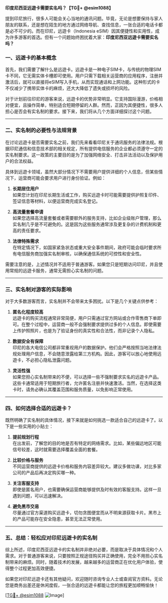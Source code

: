 **印度尼西亚远遊卡需要实名吗？【TG💪+ @esim1088】**

提到印尼旅行，很多人可能会关心当地的通讯问题。毕竟，无论是想要保持与家人朋友的联系，还是想在陌生的地方通过网络导航、查找信息，一张合适的电话卡都是必不可少的。而在印尼，远遊卡（Indonesia eSIM）因其便捷性和实用性，成为许多游客的首选。但有一个问题始终困扰着大家：**印度尼西亚远遊卡需要实名吗？**

### 一、远遊卡的基本概念

首先，我们需要了解什么是远遊卡。远遊卡是一种电子SIM卡，与传统的物理SIM卡不同，它无需实体卡槽即可使用。用户只需下载相关运营商的应用程序，注册并激活后，就可以直接将eSIM写入手机，从而实现通话和上网功能。这种形式的卡不仅减少了携带实体卡的麻烦，还大大降低了遗失或损坏的风险。

对于计划前往印尼的游客来说，远遊卡的优势非常明显。它支持国际漫游，价格相对便宜，且操作简单，特别适合短期停留的人群。然而，正因为其便捷性，很多人担心是否会有实名制的要求。接下来，我们将从几个方面详细探讨这个问题。

---

### 二、实名制的必要性与法规背景

在讨论远遊卡是否需要实名之前，我们先来看看印尼关于通讯服务的法律法规。根据印尼通信和信息技术部的相关规定，所有提供电信服务的企业都必须遵守一定的实名制要求。这一政策的主要目的是为了加强网络安全、打击非法活动以及保护用户的合法权益。

具体到远遊卡领域，虽然大部分情况下不需要用户提供详细的个人信息，但某些情况下，运营商可能会要求用户进行身份验证。例如：

1. **长期居住用户**  
   如果您计划在印尼长期生活或工作，购买远遊卡时可能需要提供护照复印件、签证信息等材料，以便运营商完成实名登记。

2. **高流量套餐申请**  
   如果您选择高流量套餐或者需要额外的服务支持，比如企业级账户管理，那么实名制几乎是不可避免的。这是因为这些服务通常涉及更复杂的计费机制和更高的责任要求。

3. **法律特殊需求**  
   在特定情况下，如国家紧急状态或重大安全事件期间，政府可能会临时要求所有电信服务商加强实名制审核，以确保通信系统的可控性和安全性。

需要注意的是，上述情况并不适用于普通游客。如果您只是短期访问印尼，并且使用常规的远遊卡服务，通常无需担心实名制的问题。

---

### 三、实名制对游客的实际影响

对于大多数游客而言，实名制并不会带来太多困扰。以下是几个关键点供参考：

1. **匿名化程度较高**  
   远遊卡的购买流程通常非常简便，用户只需通过官方网站或合作零售商下单即可。在整个过程中，运营商一般不会强制要求提供过多的个人信息。即使需要上传护照照片，也是为了验证身份的真实性和合法性，而非记录个人隐私。

2. **数据安全有保障**  
   印尼的各大电信公司都非常重视用户的数据保护。他们会严格按照当地法律法规处理用户信息，不会随意泄露给第三方机构。因此，游客可以放心地使用远遊卡，不必担心隐私泄露问题。

3. **灵活性强**  
   如果您担心实名制带来的不便，可以选择一些不强制要求实名的远遊卡产品。这些卡通常适用于短期旅行者，允许匿名注册并快速激活。当然，在选择这类卡时，请务必确认其覆盖范围和服务质量，以免影响正常使用。

---

### 四、如何选择合适的远遊卡？

既然明确了实名制的具体情况，接下来就是如何挑选一款适合自己的远遊卡了。以下是一些实用的小贴士：

1. **提前规划行程**  
   在出发前，了解您的目的地是否有特定的网络需求。比如，某些偏远地区可能信号较差，这时就需要选择覆盖全面的套餐。

2. **比较价格与服务**  
   不同运营商提供的远遊卡价格和服务内容差异较大。建议多做功课，对比多家公司的产品后再决定购买哪一种。

3. **关注客服支持**  
   即使是匿名用户，也需要确保运营商能够提供及时有效的客服支持。这样一旦遇到问题，可以迅速解决。

4. **避免黑市交易**  
   尽量通过官方渠道购买远遊卡，切勿贪图便宜而从不明来源获取卡片。黑市上的产品可能存在安全隐患，甚至无法正常使用。

---

### 五、总结：轻松应对印尼远遊卡的实名制

综上所述，印度尼西亚远遊卡的实名制并非绝对必要，而是取决于具体情况和个人需求。对于普通游客来说，只要按照正规途径购买并正确使用，完全不用担心实名制带来的麻烦。同时，随着技术的发展，越来越多的运营商正在优化用户体验，使得整个过程更加高效便捷。

如果您对印尼远遊卡还有其他疑问，欢迎随时咨询专业人士或查阅官方资料。无论您是商务出差还是休闲度假，一张合适的远遊卡都能让您的旅程更加顺畅愉快！

[[TG💪+ @esim1088](https://t.me/s/esim1088) ![Image](https://i.postimg.cc/4NQfJmqS/Snipaste-2025-05-13-00-14-12.png)]